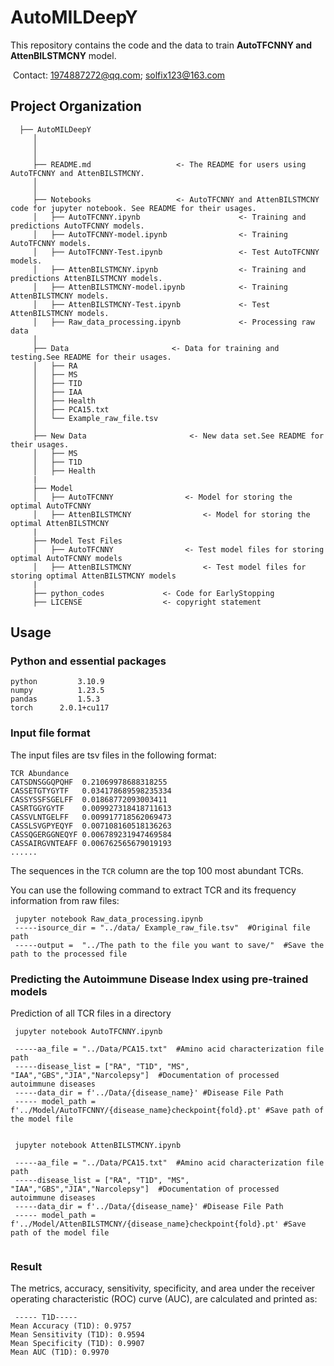 # AutoMILDeepY

This repository contains the code and the data to train **AutoTFCNNY and AttenBILSTMCNY** model.

​    Contact: 1974887272@qq.com; solfix123@163.com

## Project Organization
      ├── AutoMILDeepY                     
         │
         │
         │     
         ├── README.md                   <- The README for users using AutoTFCNNY and AttenBILSTMCNY.
         │
         │
         ├── Notebooks                   <- AutoTFCNNY and AttenBILSTMCNY code for jupyter notebook. See README for their usages.
         │   ├── AutoTFCNNY.ipynb                      <- Training and predictions AutoTFCNNY models.
         │   ├── AutoTFCNNY-model.ipynb                <- Training  AutoTFCNNY models.
         │   ├── AutoTFCNNY-Test.ipynb                 <- Test AutoTFCNNY models.
         │   ├── AttenBILSTMCNY.ipynb                  <- Training and predictions AttenBILSTMCNY models.
         │   ├── AttenBILSTMCNY-model.ipynb            <- Training AttenBILSTMCNY models.
         │   ├── AttenBILSTMCNY-Test.ipynb             <- Test AttenBILSTMCNY models.
         │   ├── Raw_data_processing.ipynb             <- Processing raw data 
         │
         ├── Data                       <- Data for training and testing.See README for their usages.
         │   ├── RA
         │   ├── MS                   
         │   ├── TID                     
         │   ├── IAA                   
         │   ├── Health   
         │   ├── PCA15.txt  
         │   └── Example_raw_file.tsv        
         │
         ├── New Data                       <- New data set.See README for their usages.
         │   ├── MS
         │   ├── T1D                   
         │   ├── Health                     
         |
         ├── Model
         │   ├── AutoTFCNNY                <- Model for storing the optimal AutoTFCNNY  
         │   ├── AttenBILSTMCNY                <- Model for storing the optimal AttenBILSTMCNY  
         |
         ├── Model Test Files
         │   ├── AutoTFCNNY                <- Test model files for storing optimal AutoTFCNNY models
         │   ├── AttenBILSTMCNY                <- Test model files for storing optimal AttenBILSTMCNY models
         |
         ├── python_codes             <- Code for EarlyStopping    
         ├── LICENSE                  <- copyright statement  
       
             

## Usage

### Python and essential packages

```
python         3.10.9
numpy          1.23.5
pandas         1.5.3
torch      2.0.1+cu117
```

### Input file format

The input files are tsv files in the following format:

```
TCR	Abundance
CATSDNSGGQPQHF	0.21069978688318255
CASSETGTYGYTF	0.034178689598235334
CASSYSSFSGELFF	0.01868772093003411
CASRTGGYGYTF	0.009927318418711613
CASSVLNTGELFF	0.009917718562069473
CASSLSVGPYEQYF	0.007108160518136263
CASSQGERGGNEQYF	0.006789231947469584
CASSAIRGVNTEAFF	0.006762565679019193
......
```

The sequences in the `TCR` column are the top 100 most abundant TCRs.

You can use the following command to extract TCR and its frequency information from raw files:

```
 jupyter notebook Raw_data_processing.ipynb 
 -----isource_dir = "../data/ Example_raw_file.tsv"  #Original file path
 -----output =  "../The path to the file you want to save/"  #Save the path to the processed file
```

### Predicting the Autoimmune Disease Index using pre-trained models

Prediction of all TCR files in a directory

```
 jupyter notebook AutoTFCNNY.ipynb 
 
 -----aa_file = "../Data/PCA15.txt"  #Amino acid characterization file path
 -----disease_list = ["RA", "T1D", "MS", "IAA","GBS","JIA","Narcolepsy"]  #Documentation of processed autoimmune diseases
 -----data_dir = f'../Data/{disease_name}' #Disease File Path
 ----- model_path = f'../Model/AutoTFCNNY/{disease_name}checkpoint{fold}.pt' #Save path of the model file
 
```
```
 jupyter notebook AttenBILSTMCNY.ipynb 
 
 -----aa_file = "../Data/PCA15.txt"  #Amino acid characterization file path
 -----disease_list = ["RA", "T1D", "MS", "IAA","GBS","JIA","Narcolepsy"]  #Documentation of processed autoimmune diseases
 -----data_dir = f'../Data/{disease_name}' #Disease File Path
 ----- model_path = f'../Model/AttenBILSTMCNY/{disease_name}checkpoint{fold}.pt' #Save path of the model file
 
```
### Result

The metrics, accuracy, sensitivity, specificity, and area under the receiver operating characteristic (ROC) curve (AUC), are calculated and printed as:
``` 
 ----- T1D-----
Mean Accuracy (T1D): 0.9757
Mean Sensitivity (T1D): 0.9594
Mean Specificity (T1D): 0.9907
Mean AUC (T1D): 0.9970

```


